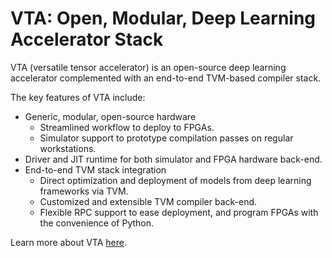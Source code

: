 <!--- Licensed to the Apache Software Foundation (ASF) under one -->
<!--- or more contributor license agreements.  See the NOTICE file -->
<!--- distributed with this work for additional information -->
<!--- regarding copyright ownership.  The ASF licenses this file -->
<!--- to you under the Apache License, Version 2.0 (the -->
<!--- "License"); you may not use this file except in compliance -->
<!--- with the License.  You may obtain a copy of the License at -->

<!---   http://www.apache.org/licenses/LICENSE-2.0 -->

<!--- Unless required by applicable law or agreed to in writing, -->
<!--- software distributed under the License is distributed on an -->
<!--- "AS IS" BASIS, WITHOUT WARRANTIES OR CONDITIONS OF ANY -->
<!--- KIND, either express or implied.  See the License for the -->
<!--- specific language governing permissions and limitations -->
<!--- under the License. -->

VTA: Open, Modular, Deep Learning Accelerator Stack
===================================================
VTA (versatile tensor accelerator) is an open-source deep learning accelerator complemented with an end-to-end TVM-based compiler stack.

The key features of VTA include:

- Generic, modular, open-source hardware
  - Streamlined workflow to deploy to FPGAs.
  - Simulator support to prototype compilation passes on regular workstations.
- Driver and JIT runtime for both simulator and FPGA hardware back-end.
- End-to-end TVM stack integration
  - Direct optimization and deployment of models from deep learning frameworks via TVM.
  - Customized and extensible TVM compiler back-end.
  - Flexible RPC support to ease deployment, and program FPGAs with the convenience of Python.

Learn more about VTA [here](https://docs.tvm.ai/vta/index.html).